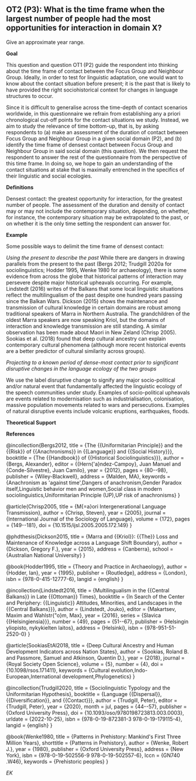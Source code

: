 
## OT2 (P3): What is the time frame when the largest number of people had the most opportunities for interaction in domain X?

Give an approximate year range.


**Goal**

This question and question OT1 (P2) guide the respondent into thinking about the time frame of contact between the Focus Group and Neighbour Group. Ideally, in order to test for linguistic adaptation, one would want to know about the contact situation before present; it is the past that is likely to have provided the right sociohistorical context for changes in language structures to occur.

Since it is difficult to generalise across the time-depth of contact scenarios worldwide, in this questionnaire we refrain from establishing any a priori chronological cut-off points for the contact situations we study. Instead, we aim to study the relevance of time bottom-up, that is, by asking respondents to (a) make an assessment of the duration of contact between Focus Group and Neighbour Group in a given social domain (P2), and (b) identify the time frame of densest contact between Focus Group and Neighbour Group in said social domain (this question). We then request the respondent to answer the rest of the questionnaire from the perspective of this time frame. In doing so, we hope to gain an understanding of the contact situations at stake that is maximally entrenched in the specifics of their linguistic and social ecologies.

**Definitions**

Densest contact: the greatest opportunity for interaction, for the greatest number of people. 
The assessment of the duration and density of contact may or may not include the contemporary situation, depending, on whether, for instance, the contemporary situation may be extrapolated to the past, or on whether it is the only time setting the respondent can answer for.

**Example**

Some possible ways to delimit the time frame of densest contact:

_Using the present to describe the past_
While there are dangers in drawing parallels from the present to the past (Bergs 2012; Trudgill 2020a for sociolinguistics; Hodder 1995, Wenke 1980 for archaeology), there is some evidence from across the globe that historical patterns of interaction may persevere despite major historical upheavals occurring. For example, Lindstedt (2016) writes of the Balkans that some local linguistic situations reflect the multilingualism of the past despite one hundred years passing since the Balkan Wars. Dickson (2015) shows the maintenance and transmission of cultural knowledge in certain domains are robust among traditional speakers of Marra in Northern Australia. The grandchildren of the oldest Marra speakers are now speaking Kriol, but the domains of interaction and knowledge transmission are still standing. A similar observation has been made about Maori in New Zeland (Chrisp 2005). Sookias et al. (2018) found that deep cultural ancestry can explain contemporary cultural phenomena (although more recent historical events are a better predictor of cultural similarity across groups). 

_Projecting to a known period of dense-most contact prior to significant disruptive changes in the language ecology of the two groups_

We use the label disruptive change to signify any major socio-political and/or natural event that fundamentally affected the linguistic ecology of the speech communities under study. Examples of socio-political upheavals are events related to modernisation such as industrialisation, colonisation, massive population movements related to wars and persecutions. Examples of natural disruptive events include volcanic eruptions, earthquakes, floods.

**Theoretical Support**


**References**

@incollection{Bergs2012,
  title = {The {{Uniformitarian Principle}} and the {{Risk}} of {{Anachronisms}} in {{Language}} and {{Social History}}},
  booktitle = {The {{Handbook}} of {{Historical Sociolinguistics}}},
  author = {Bergs, Alexander},
  editor = {{Hern{\'a}ndez-Campoy}, Juan Manuel and {Conde-Silvestre}, Juan Camilo},
  year = {2012},
  pages = {80--98},
  publisher = {Wiley-Blackwell},
  address = {Malden, MA},
  keywords = {Anachronism as 'against time',Dangers of anachronism,Gender Paradox itself,Linguistic behavior men and women,Social class in modern sociolinguistics,Uniformitarian Principle (UP),UP risk of anachronisms}
}

@article{Chrisp2005,
  title = {M{\=a}ori Intergenerational Language Transmission},
  author = {Chrisp, Steven},
  year = {2005},
  journal = {International Journal of the Sociology of Language},
  volume = {172},
  pages = {149--181},
  doi = {10.1515/ijsl.2005.2005.172.149}
}

@phdthesis{Dickson2015,
  title = {Marra and {{Kriol}}: {{The}} Loss and Maintenance of Knowledge across a Language Shift Boundary},
  author = {Dickson, Gregory F.},
  year = {2015},
  address = {Canberra},
  school = {Australian National University}
}

@book{Hodder1995,
  title = {Theory and Practice in Archaeology},
  author = {Hodder, Ian},
  year = {1995},
  publisher = {Routledge},
  address = {London},
  isbn = {978-0-415-12777-6},
  langid = {english}
}

@incollection{Lindstedt2016,
  title = {Multilingualism in the {{Central Balkans}} in Late {{Ottoman}} Times},
  booktitle = {In Search of the Center and Periphery: {{Linguistic}} Attitudes, Minorities, and Landscapes in the {{Central Balkans}}},
  author = {Lindstedt, Jouko},
  editor = {Makartsev, Maxim and Wahlstr{\"o}m, Max},
  year = {2016},
  series = {Slavica {{Helsingiensia}}},
  number = {49},
  pages = {51--67},
  publisher = {Helsingin yliopisto, nykykielten laitos},
  address = {Helsinki},
  isbn = {978-951-51-2520-0}
}

@article{SookiasEtAl2018,
  title = {Deep Cultural Ancestry and Human Development Indicators across Nation States},
  author = {Sookias, Roland B. and Passmore, Samuel and Atkinson, Quentin D.},
  year = {2018},
  journal = {Royal Society Open Science},
  volume = {5},
  number = {4},
  doi = {10.1098/rsos.171411},
  keywords = {Cultural evolution,Indo-European,International development,Phylogenetics}
}

@incollection{Trudgill2020,
  title = {Sociolinguistic Typology and the Uniformitarian Hypothesis},
  booktitle = {Language {{Dispersal}}, {{Diversification}}, and {{Contact}}},
  author = {Trudgill, Peter},
  editor = {Trudgill, Peter},
  year = {2020},
  month = jul,
  pages = {44--57},
  publisher = {Oxford University Press},
  doi = {10.1093/oso/9780198723813.003.0003},
  urldate = {2022-10-25},
  isbn = {978-0-19-872381-3 978-0-19-179115-4},
  langid = {english}
}

@book{Wenke1980,
  title = {Patterns in Prehistory: Mankind's First Three Million Years},
  shorttitle = {Patterns in Prehistory},
  author = {Wenke, Robert J.},
  year = {1980},
  publisher = {Oxford University Press},
  address = {New York},
  isbn = {978-0-19-502556-9 978-0-19-502557-6},
  lccn = {GN740 .W46},
  keywords = {Prehistoric peoples}
}



*EK*
